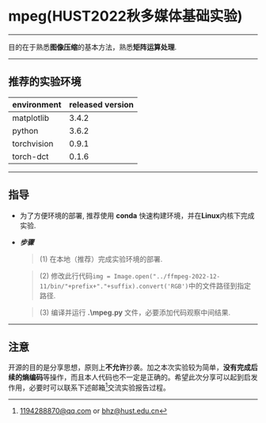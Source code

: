 # mpeg(HUST2022秋多媒体基础实验)
***
  目的在于熟悉**图像压缩**的基本方法，熟悉**矩阵运算处理**.
***
## 推荐的实验环境
|environment|released version|
|---|---|
|matplotlib|3.4.2|
|python|3.6.2|
|torchvision|0.9.1|
|torch-dct|0.1.6|

***
## 指导
* 为了方便环境的部署, 推荐使用 **conda** 快速构建环境，并在**Linux**内核下完成实验.
* ***步骤***
    > (1) 在本地（推荐）完成实验环境的部署.

    > (2) 修改此行代码```img = Image.open("../ffmpeg-2022-12-11/bin/"+prefix+"."+suffix).convert('RGB')```中的文件路径到指定路径.

    > (3) 编译并运行 **.\mpeg.py** 文件，必要添加代码观察中间结果.


***
## 注意
开源的目的是分享思想，原则上**不允许**抄袭。加之本次实验较为简单，**没有完成后续的熵编码**等操作，而且本人代码也不一定是正确的。希望此次分享可以起到启发作用，必要时可以联系下述邮箱[^email]交流实验报告过程。
[^email]:1194288870@qq.com or bhz@hust.edu.cn


